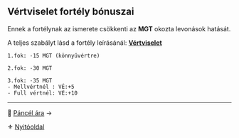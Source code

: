 ## Vértviselet fortély bónuszai

Ennek a fortélynak az ismerete csökkenti az **MGT** okozta levonások hatását.

A teljes szabályt lásd a fortély leírásánál: **[Vértviselet](fortelyok.harci/vertviselet.md)**

```
1.fok: -15 MGT (könnyűvértre)

2.fok: -30 MGT

3.fok: -35 MGT
- Mellvértnél : VÉ:+5
- Full vértnél: VÉ:+10
```

---

🔗 [Páncél ára](069_06_pancel_ara.md) →

⚜️ [Nyitóoldal](start.md#6-harcrendszer-%EF%B8%8F)
